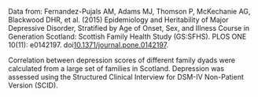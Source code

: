Data from: Fernandez-Pujals AM, Adams MJ, Thomson P, McKechanie AG, Blackwood DHR, et al. (2015) Epidemiology and Heritability of Major Depressive Disorder, Stratified by Age of Onset, Sex, and Illness Course in Generation Scotland: Scottish Family Health Study (GS:SFHS). PLOS ONE 10(11): e0142197. doi[10.1371/journal.pone.0142197](https://doi.org/10.1371/journal.pone.0142197).

Correlation between depression scores of different family dyads were calculated from a large set of families in Scotland. Depression was assessed using the Structured Clinical Interview for DSM-IV Non-Patient Version (SCID).
